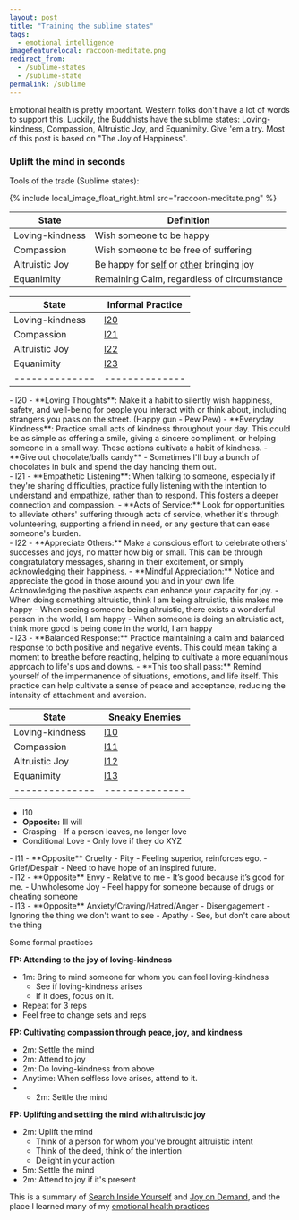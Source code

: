 ```yaml
---
layout: post
title: "Training the sublime states"
tags:
  - emotional intelligence
imagefeaturelocal: raccoon-meditate.png
redirect_from:
  - /sublime-states
  - /sublime-state
permalink: /sublime
---
```


Emotional health is pretty important. Western folks don't have a lot of words to support this. Luckily, the Buddhists have the sublime states: Loving-kindness, Compassion, Altruistic Joy, and Equanimity. Give 'em a try. Most of this post is based on "The Joy of Happiness".

### Uplift the mind in seconds

Tools of the trade (Sublime states):

{% include local_image_float_right.html src="raccoon-meditate.png" %}

| State           | Definition                                                   |
| --------------- | ------------------------------------------------------------ |
| Loving-kindness | Wish someone to be happy                                     |
| Compassion      | Wish someone to be free of suffering                         |
| Altruistic Joy  | Be happy for [self](/joy) or [other](/touching) bringing joy |
| Equanimity      | Remaining Calm, regardless of circumstance                   |

| State           | Informal Practice |
| --------------- | ----------------- |
| Loving-kindness | [l20](l20)        |
| Compassion      | [l21](l21)        |
| Altruistic Joy  | [l22](l22)        |
| Equanimity      | [l23](l23)        |
| --------------  | --------------    |

<div> </div>
- l20
- **Loving Thoughts**: Make it a habit to silently wish happiness, safety, and well-being for people you interact with or think about, including strangers you pass on the street. (Happy gun - Pew Pew)
- **Everyday Kindness**: Practice small acts of kindness throughout your day. This could be as simple as offering a smile, giving a sincere compliment, or helping someone in a small way. These actions cultivate a habit of kindness.
- **Give out chocolate/balls candy** - Sometimes I'll buy a bunch of chocolates in bulk and spend the day handing them out.

<div> </div>
- l21
- **Empathetic Listening**: When talking to someone, especially if they're sharing difficulties, practice fully listening with the intention to understand and empathize, rather than to respond. This fosters a deeper connection and compassion.
- **Acts of Service:** Look for opportunities to alleviate others' suffering through acts of service, whether it's through volunteering, supporting a friend in need, or any gesture that can ease someone's burden.

<div> </div>
- l22
- **Appreciate Others:** Make a conscious effort to celebrate others' successes and joys, no matter how big or small. This can be through congratulatory messages, sharing in their excitement, or simply acknowledging their happiness.
- **Mindful Appreciation:** Notice and appreciate the good in those around you and in your own life. Acknowledging the positive aspects can enhance your capacity for joy.
- When doing something altruistic, think I am being altruistic, this makes me happy
- When seeing someone being altruistic, there exists a wonderful person in the world, I am happy
- When someone is doing an altruistic act, think more good is being done in the world, I am happy

<div> </div>
- l23
- **Balanced Response:** Practice maintaining a calm and balanced response to both positive and negative events. This could mean taking a moment to breathe before reacting, helping to cultivate a more equanimous approach to life's ups and downs.
- **This too shall pass:** Remind yourself of the impermanence of situations, emotions, and life itself. This practice can help cultivate a sense of peace and acceptance, reducing the intensity of attachment and aversion.

<div> </div>

| State           | Sneaky Enemies |
| --------------- | -------------- |
| Loving-kindness | [l10](l10)     |
| Compassion      | [l11](l11)     |
| Altruistic Joy  | [l12](l12)     |
| Equanimity      | [l13](l13)     |
| --------------  | -------------- |

- l10
- **Opposite:** Ill will
- Grasping - If a person leaves, no longer love
- Conditional Love - Only love if they do XYZ

<div> </div>
- l11
- **Opposite** Cruelty
- Pity - Feeling superior, reinforces ego.
- Grief/Despair - Need to have hope of an inspired future.

<div> </div>
- l12
- **Opposite** Envy
- Relative to me - It’s good because it’s good for me.
- Unwholesome Joy - Feel happy for someone because of drugs or cheating someone
<div> </div>
- l13
- **Opposite** Anxiety/Craving/Hatred/Anger
- Disengagement - Ignoring the thing we don't want to see
- Apathy - See, but don't care about the thing
<div> </div>

Some formal practices

**FP: Attending to the joy of loving-kindness**

- 1m: Bring to mind someone for whom you can feel loving-kindness
  - See if loving-kindness arises
  - If it does, focus on it.
- Repeat for 3 reps
- Feel free to change sets and reps

**FP: Cultivating compassion through peace, joy, and kindness**

- 2m: Settle the mind
- 2m: Attend to joy
- 2m: Do loving-kindness from above
- Anytime: When selfless love arises, attend to it.
- - 2m: Settle the mind

**FP: Uplifting and settling the mind with altruistic joy**

- 2m: Uplift the mind
  - Think of a person for whom you've brought altruistic intent
  - Think of the deed, think of the intention
  - Delight in your action
- 5m: Settle the mind
- 2m: Attend to joy if it's present

This is a summary of [Search Inside Yourself](http://www.amazon.com/gp/product/B0070XF474/ref=dp-kindle-redirect?ie=UTF8&btkr=1) and [Joy on Demand](https://www.amazon.com/Joy-Demand-Discovering-Happiness-Within/dp/0062378872), and the place I learned many of my [emotional health practices](/emotional-health)
